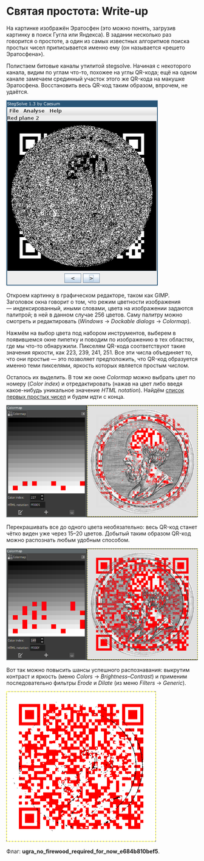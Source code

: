 # Святая простота: Write-up

На картинке изображён Эратосфен (это можно понять, загрузив картинку в поиск Гугла или Яндекса). В задании несколько раз говорится о простоте, а один из самых известных алгоритмов поиска простых чисел приписывается именно ему (он называется «решето Эратосфена»).

Полистаем битовые каналы утилитой stegsolve. Начиная с некоторого канала, видим по углам что-то, похожее на углы QR-кода; ещё на одном канале замечаем срединный участок этого же QR-кода на макушке Эратосфена. Восстановить весь QR-код таким образом, впрочем, не удаётся.

![Один из битовых каналов](writeup/stegsolve.png)

Откроем картинку в графическом редакторе, таком как GIMP. Заголовок окна говорит о том, что режим цветности изображения — индексированный, иными словами, цвета на изображении задаются палитрой; в ней в данном случае 256 цветов. Саму палитру можно смотреть и редактировать (_Windows_ → _Dockable dialogs_ → _Colormap_).

Нажмём на выбор цвета под набором инструментов, выберем в появившемся окне пипетку и поводим по изображению в тех областях, где мы что-то обнаружили. Пикселям QR-кода соответствуют такие значения яркости, как 223, 239, 241, 251. Все эти числа объединяет то, что они простые — это позволяет предположить, что QR-код образуется именно теми пикселями, яркость которых является простым числом.

Осталось их выделить. В том же окне _Colormap_ можно выбрать цвет по номеру (_Color index_) и отредактировать (нажав на цвет либо введя какое-нибудь уникальное значение _HTML notation_). Найдём [список первых простых чисел](https://oeis.org/A000040) и будем идти с конца. 

![Покрасили несколько цветов](writeup/palette.png)

Перекрашивать все до одного цвета необязательно: весь QR-код станет чётко виден уже через 15–20 цветов. Добытый таким образом QR-код можно распознать любым удобным способом.

![Покрасили ещё несколько цветов](writeup/palette2.png)

Вот так можно повысить шансы успешного распознавания: выкрутим контраст и яркость (меню _Colors_ → _Brightness–Contrast_) и применим последовательно фильтры _Erode_ и _Dilate_ (из меню _Filters_ → _Generic_).

![Применили фильтры](writeup/qr.png)

Флаг: **ugra_no_firewood_required_for_now_e684b810bef5**.
